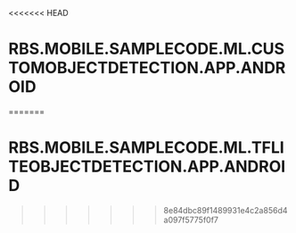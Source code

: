 <<<<<<< HEAD
# RBS.MOBILE.SAMPLECODE.ML.CUSTOMOBJECTDETECTION.APP.ANDROID
=======
# RBS.MOBILE.SAMPLECODE.ML.TFLITEOBJECTDETECTION.APP.ANDROID
>>>>>>> 8e84dbc89f1489931e4c2a856d4a097f5775f0f7

